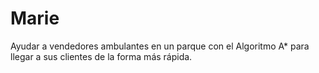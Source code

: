 # Marie
Ayudar a vendedores ambulantes en un parque con el Algoritmo A* para llegar a sus clientes de la forma más rápida.
